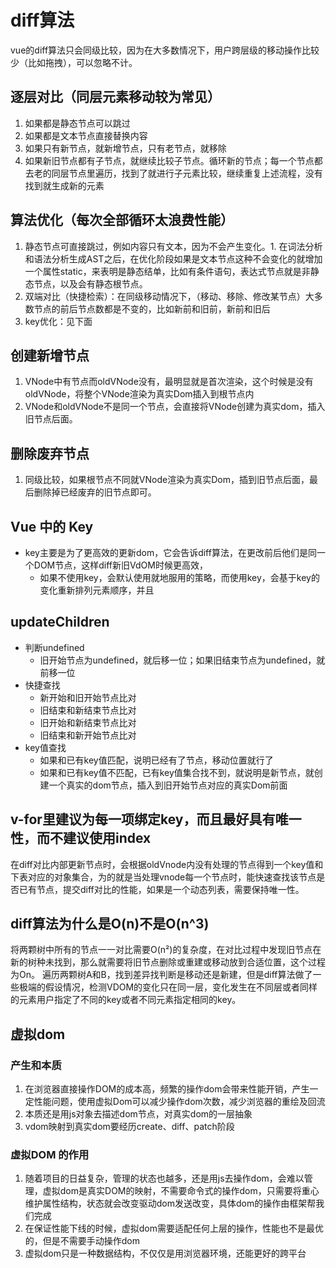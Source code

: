 # diff算法
vue的diff算法只会同级比较，因为在大多数情况下，用户跨层级的移动操作比较少（比如拖拽），可以忽略不计。
## 逐层对比（同层元素移动较为常见）
1. 如果都是静态节点可以跳过
2. 如果都是文本节点直接替换内容
3. 如果只有新节点，就新增节点，只有老节点，就移除
4. 如果新旧节点都有子节点，就继续比较子节点。循环新的节点；每一个节点都去老的同层节点里遍历，找到了就进行子元素比较，继续重复上述流程，没有找到就生成新的元素
## 算法优化（每次全部循环太浪费性能）
1. 静态节点可直接跳过，例如内容只有文本，因为不会产生变化。1. 在词法分析和语法分析生成AST之后，在优化阶段如果是文本节点这种不会变化的就增加一个属性static，来表明是静态结单，比如有条件语句，表达式节点就是非静态节点，以及会有静态根节点。
2. 双端对比（快捷检索）：在同级移动情况下，（移动、移除、修改某节点）大多数节点的前后节点数都是不变的，比如新前和旧前，新前和旧后
3. key优化：见下面
  
## 创建新增节点
1. VNode中有节点而oldVNode没有，最明显就是首次渲染，这个时候是没有oldVNode，将整个VNode渲染为真实Dom插入到根节点内
2. VNode和oldVNode不是同一个节点，会直接将VNode创建为真实dom，插入旧节点后面。
## 删除废弃节点
1. 同级比较，如果根节点不同就VNode渲染为真实Dom，插到旧节点后面，最后删除掉已经废弃的旧节点即可。

## Vue 中的 Key
- key主要是为了更高效的更新dom，它会告诉diff算法，在更改前后他们是同一个DOM节点，这样diff新旧VdOM时候更高效，
  - 如果不使用key，会默认使用就地服用的策略，而使用key，会基于key的变化重新排列元素顺序，并且
## updateChildren
- 判断undefined 
  - 旧开始节点为undefined，就后移一位；如果旧结束节点为undefined，就前移一位
- 快捷查找
  - 新开始和旧开始节点比对
  - 旧结束和新结束节点比对
  - 旧开始和新结束节点比对
  - 旧结束和新开始节点比对
- key值查找
  - 如果和已有key值匹配，说明已经有了节点，移动位置就行了
  - 如果和已有key值不匹配，已有key值集合找不到，就说明是新节点，就创建一个真实的dom节点，插入到旧开始节点对应的真实Dom前面

## v-for里建议为每一项绑定key，而且最好具有唯一性，而不建议使用index
在diff对比内部更新节点时，会根据oldVnode内没有处理的节点得到一个key值和下表对应的对象集合，为的就是当处理vnode每一个节点时，能快速查找该节点是否已有节点，提交diff对比的性能，如果是一个动态列表，需要保持唯一性。

## diff算法为什么是O(n)不是O(n^3)
将两颗树中所有的节点一一对比需要O(n²)的复杂度，在对比过程中发现旧节点在新的树种未找到，那么就需要将旧节点删除或重建或移动放到合适位置，这个过程为On。
遍历两颗树A和B，找到差异找判断是移动还是新建，但是diff算法做了一些极端的假设情况，检测VDOM的变化只在同一层，变化发生在不同层或者同样的元素用户指定了不同的key或者不同元素指定相同的key。

## 虚拟dom
###  产生和本质
1. 在浏览器直接操作DOM的成本高，频繁的操作dom会带来性能开销，产生一定性能问题，使用虚拟Dom可以减少操作dom次数，减少浏览器的重绘及回流
2. 本质还是用js对象去描述dom节点，对真实dom的一层抽象
3. vdom映射到真实dom要经历create、diff、patch阶段
### 虚拟DOM 的作用
1. 随着项目的日益复杂，管理的状态也越多，还是用js去操作dom，会难以管理，虚拟dom是真实DOM的映射，不需要命令式的操作dom，只需要将重心维护属性结构，状态就会改变驱动dom发送改变，具体dom的操作由框架帮我们完成
2. 在保证性能下线的时候，虚拟dom需要适配任何上层的操作，性能也不是最优的，但是不需要手动操作dom
3. 虚拟dom只是一种数据结构，不仅仅是用浏览器环境，还能更好的跨平台